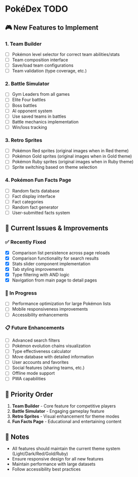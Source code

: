 # PokéDex TODO

## 🎮 New Features to Implement

### 1. Team Builder
- [ ] Pokémon level selector for correct team abilities/stats
- [ ] Team composition interface
- [ ] Save/load team configurations
- [ ] Team validation (type coverage, etc.)

### 2. Battle Simulator
- [ ] Gym Leaders from all games
- [ ] Elite Four battles
- [ ] Boss battles
- [ ] AI opponent system
- [ ] Use saved teams in battles
- [ ] Battle mechanics implementation
- [ ] Win/loss tracking

### 3. Retro Sprites
- [ ] Pokémon Red sprites (original images when in Red theme)
- [ ] Pokémon Gold sprites (original images when in Gold theme)
- [ ] Pokémon Ruby sprites (original images when in Ruby theme)
- [ ] Sprite switching based on theme selection

### 4. Pokémon Fun Facts Page
- [ ] Random facts database
- [ ] Fact display interface
- [ ] Fact categories
- [ ] Random fact generator
- [ ] User-submitted facts system

## 🔧 Current Issues & Improvements

### ✅ Recently Fixed
- [x] Comparison list persistence across page reloads
- [x] Comparison functionality for search results
- [x] Stats slider component implementation
- [x] Tab styling improvements
- [x] Type filtering with AND logic
- [x] Navigation from main page to detail pages

### 🚧 In Progress
- [ ] Performance optimization for large Pokémon lists
- [ ] Mobile responsiveness improvements
- [ ] Accessibility enhancements

### 📋 Future Enhancements
- [ ] Advanced search filters
- [ ] Pokémon evolution chains visualization
- [ ] Type effectiveness calculator
- [ ] Move database with detailed information
- [ ] User accounts and favorites
- [ ] Social features (sharing teams, etc.)
- [ ] Offline mode support
- [ ] PWA capabilities

## 🎯 Priority Order
1. **Team Builder** - Core feature for competitive players
2. **Battle Simulator** - Engaging gameplay feature
3. **Retro Sprites** - Visual enhancement for theme modes
4. **Fun Facts Page** - Educational and entertaining content

## 📝 Notes
- All features should maintain the current theme system (Light/Dark/Red/Gold/Ruby)
- Ensure responsive design for all new features
- Maintain performance with large datasets
- Follow accessibility best practices
